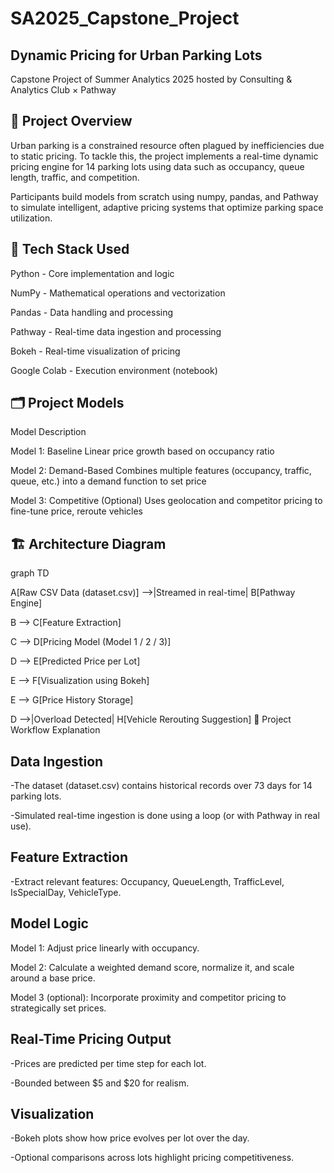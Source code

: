 # SA2025_Capstone_Project

## Dynamic Pricing for Urban Parking Lots

Capstone Project of Summer Analytics 2025 hosted by Consulting & Analytics Club × Pathway

## 🧠 Project Overview

Urban parking is a constrained resource often plagued by inefficiencies due to static pricing. To tackle this, the project implements a real-time dynamic pricing engine for 14 parking lots using data such as occupancy, queue length, traffic, and competition.

Participants build models from scratch using numpy, pandas, and Pathway to simulate intelligent, adaptive pricing systems that optimize parking space utilization.

## 🧰 Tech Stack Used

Python - Core implementation and logic

NumPy - Mathematical operations and vectorization

Pandas - Data handling and processing

Pathway - Real-time data ingestion and processing

Bokeh - Real-time visualization of pricing

Google Colab - Execution environment (notebook)

## 🗂️ Project Models

Model Description

Model 1: Baseline Linear price growth based on occupancy ratio

Model 2: Demand-Based Combines multiple features (occupancy, traffic, queue, etc.) into a demand function to set price

Model 3: Competitive (Optional) Uses geolocation and competitor pricing to fine-tune price, reroute vehicles

## 🏗️ Architecture Diagram

graph TD

A[Raw CSV Data (dataset.csv)] -->|Streamed in real-time| B[Pathway Engine]

B --> C[Feature Extraction]

C --> D[Pricing Model (Model 1 / 2 / 3)]

D --> E[Predicted Price per Lot]

E --> F[Visualization using Bokeh]

E --> G[Price History Storage]

D -->|Overload Detected| H[Vehicle Rerouting Suggestion]
🔁 Project Workflow Explanation

## Data Ingestion
-The dataset (dataset.csv) contains historical records over 73 days for 14 parking lots.

-Simulated real-time ingestion is done using a loop (or with Pathway in real use).

## Feature Extraction
-Extract relevant features: Occupancy, QueueLength, TrafficLevel, IsSpecialDay, VehicleType.

## Model Logic
Model 1: Adjust price linearly with occupancy.

Model 2: Calculate a weighted demand score, normalize it, and scale around a base price.

Model 3 (optional): Incorporate proximity and competitor pricing to strategically set prices.

## Real-Time Pricing Output
-Prices are predicted per time step for each lot.

-Bounded between $5 and $20 for realism.

## Visualization
-Bokeh plots show how price evolves per lot over the day.

-Optional comparisons across lots highlight pricing competitiveness.
